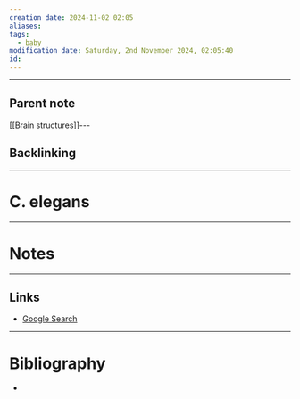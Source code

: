 ```yaml
---
creation date: 2024-11-02 02:05
aliases: 
tags:
  - baby
modification date: Saturday, 2nd November 2024, 02:05:40
id:
---
```

---

## Parent note
[[Brain structures]]---
## Backlinking


---
# C. elegans


---
# Notes


---
## Links
- [Google Search](https://www.google.com/search?q=C.+elegans)

---
# Bibliography
+ 